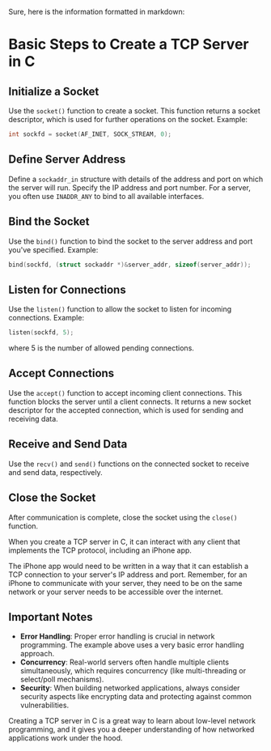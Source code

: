 Sure, here is the information formatted in markdown:

# Basic Steps to Create a TCP Server in C

## Initialize a Socket
Use the `socket()` function to create a socket. This function returns a socket descriptor, which is used for further operations on the socket.
Example: 
```c
int sockfd = socket(AF_INET, SOCK_STREAM, 0);
```

## Define Server Address
Define a `sockaddr_in` structure with details of the address and port on which the server will run. Specify the IP address and port number. For a server, you often use `INADDR_ANY` to bind to all available interfaces.

## Bind the Socket
Use the `bind()` function to bind the socket to the server address and port you've specified.
Example: 
```c
bind(sockfd, (struct sockaddr *)&server_addr, sizeof(server_addr));
```

## Listen for Connections
Use the `listen()` function to allow the socket to listen for incoming connections.
Example: 
```c
listen(sockfd, 5);
```
where 5 is the number of allowed pending connections.

## Accept Connections
Use the `accept()` function to accept incoming client connections. This function blocks the server until a client connects. It returns a new socket descriptor for the accepted connection, which is used for sending and receiving data.

## Receive and Send Data
Use the `recv()` and `send()` functions on the connected socket to receive and send data, respectively.

## Close the Socket
After communication is complete, close the socket using the `close()` function.

When you create a TCP server in C, it can interact with any client that implements the TCP protocol, including an iPhone app.

The iPhone app would need to be written in a way that it can establish a TCP connection to your server's IP address and port. Remember, for an iPhone to communicate with your server, they need to be on the same network or your server needs to be accessible over the internet.

## Important Notes
- **Error Handling**: Proper error handling is crucial in network programming. The example above uses a very basic error handling approach.
- **Concurrency**: Real-world servers often handle multiple clients simultaneously, which requires concurrency (like multi-threading or select/poll mechanisms).
- **Security**: When building networked applications, always consider security aspects like encrypting data and protecting against common vulnerabilities.

Creating a TCP server in C is a great way to learn about low-level network programming, and it gives you a deeper understanding of how networked applications work under the hood.

